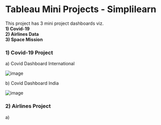 # Tableau Mini Projects - Simplilearn <br>
This project has 3 mini project dashboards viz. <br><b> 1) Covid-19 <br> 2) Airlines Data <br> 3) Space Mission <br></b>
### 1) Covid-19 Project
  a) Covid Dashboard International
  
  ![image](https://user-images.githubusercontent.com/70786229/152636843-2ab66f25-a566-4cdf-872c-c27b9c3f98c6.png)

  b) Covid Dashboard India
  
  ![image](https://user-images.githubusercontent.com/70786229/152636854-a26f0c83-e858-43e7-bc03-fc1ec971052a.png)

### 2) Airlines Project
  a)
  
